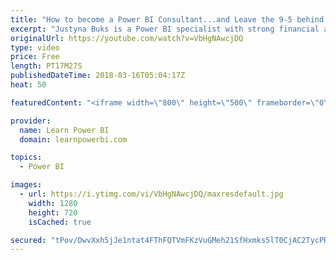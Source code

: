 ```yaml
---
title: "How to become a Power BI Consultant...and Leave the 9-5 behind feat. Justyna Buks"
excerpt: "Justyna Buks is a Power BI specialist with strong financial and accounting background.  👉 Connect with Justyna Buks at http://www.linkedin.com/in/JustynaBuks 👉 Join the LearnPowerBI Family: https://web.learnpowerbi.com/waitlist-invite/ Justyna has over 9 years of experience in audit, finance and accounting"
originalUrl: https://youtube.com/watch?v=VbHgNAwcjDQ
type: video
price: Free
length: PT17M27S
publishedDateTime: 2018-03-16T05:04:17Z
heat: 50

featuredContent: "<iframe width=\"800\" height=\"500\" frameborder=\"0\" src=\"https://www.youtube.com/embed/VbHgNAwcjDQ\" allow=\"accelerometer; autoplay; encrypted-media; gyroscope; picture-in-picture\" allowfullscreen></iframe>"

provider:
  name: Learn Power BI
  domain: learnpowerbi.com

topics:
  - Power BI

images:
  - url: https://i.ytimg.com/vi/VbHgNAwcjDQ/maxresdefault.jpg
    width: 1280
    height: 720
    isCached: true

secured: "tPov/DwvXxh5jJe1ntat4FThFQTVmFKzVuGMeh21SfHxmks5lT0CjAC2TycPRk65snq748KKG33CQztSSz0s1SRMOiGsttbaXZCju9QfjALF6M+wsZ0uOXtNSmMJa/TnQJSVCsCI59w717QY4G/J2vJhRKCVNo747YlAJPO1zM1LAk6C3l+7M3RQbE0zEoUra0gbUUYtWbva1S8H8fXHeJuXddf+FPfYP7ehd4338Z/JMWTXTEJZXqJZRfmZM0+MbDHzoFzvtDOwG1CCxsb0nnrNKJEfl1n1y50GdAo0/lVDOTNcUQqXHUKYLfKAvRymD/G0MA91oi/n1UICzVt8TEJOpGfmC/U2GFg9QkXXaN68lmVDVduVQKVAKAbR7nLc5n0oiq4yyMlpO8YhTSArHgJwI+qH4StT8pL00H3sdEw=;t6m2GQL7hsI34li2oL0VZQ=="
---
```


